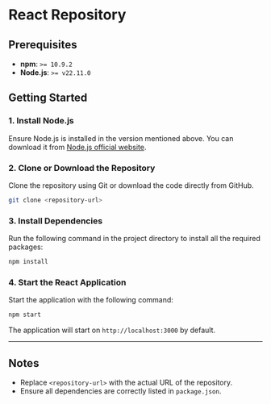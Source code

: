 # React Repository

## Prerequisites
- **npm**: `>= 10.9.2`
- **Node.js**: `>= v22.11.0`

## Getting Started

### 1. Install Node.js
Ensure Node.js is installed in the version mentioned above. You can download it from [Node.js official website](https://nodejs.org).

### 2. Clone or Download the Repository
Clone the repository using Git or download the code directly from GitHub.

```bash
git clone <repository-url>
```

### 3. Install Dependencies
Run the following command in the project directory to install all the required packages:

```bash
npm install
```

### 4. Start the React Application
Start the application with the following command:

```bash
npm start
```

The application will start on `http://localhost:3000` by default.

---

## Notes
- Replace `<repository-url>` with the actual URL of the repository.
- Ensure all dependencies are correctly listed in `package.json`.
